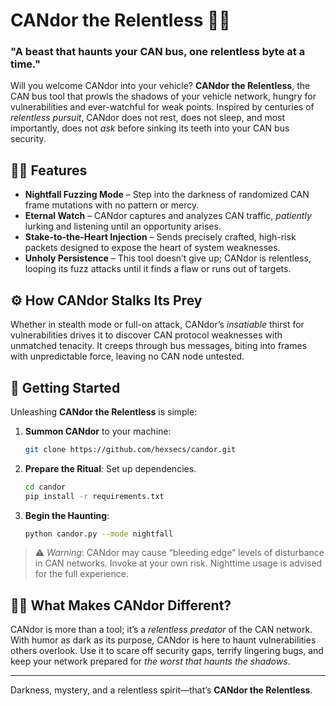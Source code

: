 # CANdor the Relentless 🧛‍♂️
### "A beast that haunts your CAN bus, one relentless byte at a time."

Will you welcome CANdor into your vehicle? **CANdor the Relentless**, the CAN bus tool that prowls the shadows of your vehicle network, hungry for vulnerabilities and ever-watchful for weak points. Inspired by centuries of *relentless pursuit*, CANdor does not rest, does not sleep, and most importantly, does not *ask* before sinking its teeth into your CAN bus security.

## 🧛‍♀️ Features
- **Nightfall Fuzzing Mode** – Step into the darkness of randomized CAN frame mutations with no pattern or mercy.
- **Eternal Watch** – CANdor captures and analyzes CAN traffic, *patiently* lurking and listening until an opportunity arises.
- **Stake-to-the-Heart Injection** – Sends precisely crafted, high-risk packets designed to expose the heart of system weaknesses.
- **Unholy Persistence** – This tool doesn’t give up; CANdor is relentless, looping its fuzz attacks until it finds a flaw or runs out of targets.

## ⚙️ How CANdor Stalks Its Prey
Whether in stealth mode or full-on attack, CANdor’s *insatiable* thirst for vulnerabilities drives it to discover CAN protocol weaknesses with unmatched tenacity. It creeps through bus messages, biting into frames with unpredictable force, leaving no CAN node untested.

## 👻 Getting Started
Unleashing **CANdor the Relentless** is simple:
1. **Summon CANdor** to your machine:
   ```bash
   git clone https://github.com/hexsecs/candor.git
   ```
2. **Prepare the Ritual**: Set up dependencies.
   ```bash
   cd candor
   pip install -r requirements.txt
   ```
3. **Begin the Haunting**:
   ```bash
   python candor.py --mode nightfall
   ```

> ⚠️ *Warning*: CANdor may cause “bleeding edge” levels of disturbance in CAN networks. Invoke at your own risk. Nighttime usage is advised for the full experience.

## 🧛‍♂️ What Makes CANdor Different?
CANdor is more than a tool; it’s a *relentless predator* of the CAN network. With humor as dark as its purpose, CANdor is here to haunt vulnerabilities others overlook. Use it to scare off security gaps, terrify lingering bugs, and keep your network prepared for *the worst that haunts the shadows*.

---

Darkness, mystery, and a relentless spirit—that’s **CANdor the Relentless**.
